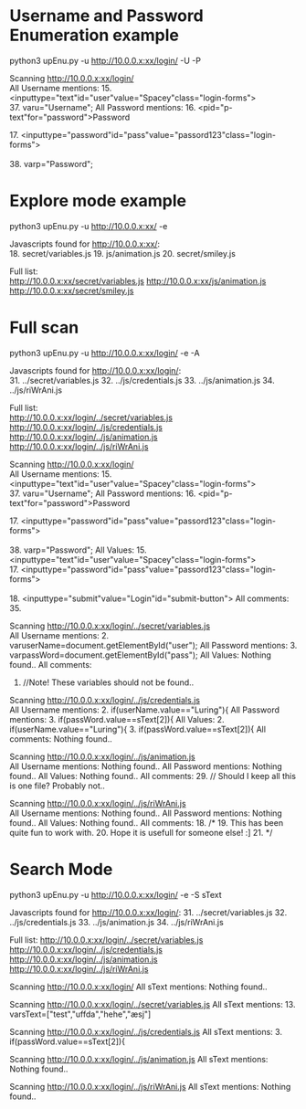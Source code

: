 # Username and Password Enumeration example

python3 upEnu.py -u http://10.0.0.x:xx/login/ -U -P
                                                                                                                                                           
Scanning http://10.0.0.x:xx/login/                                                                                                                         
All Username mentions:
15. <inputtype="text"id="user"value="Spacey"class="login-forms"><br>
37. varu="Username";
All Password  mentions:
16. <pid="p-text"for="password">Password</label><br></p>
17. <inputtype="password"id="pass"value="passord123"class="login-forms"><br><br>
38. varp="Password";

# Explore mode example
python3 upEnu.py -u http://10.0.0.x:xx/ -e 

Javascripts found for http://10.0.0.x:xx/:                                                                                                                 
18. secret/variables.js
19. js/animation.js
20. secret/smiley.js

Full list:                                                                                                                                                    
http://10.0.0.x:xx/secret/variables.js
http://10.0.0.x:xx/js/animation.js
http://10.0.0.x:xx/secret/smiley.js

# Full scan
python3 upEnu.py -u http://10.0.0.x:xx/login/ -e -A

Javascripts found for http://10.0.0.x:xx/login/:                                                                                                           
31. ../secret/variables.js
32. ../js/credentials.js
33. ../js/animation.js
34. ../js/riWrAni.js

Full list:                                                                                                                                                    
http://10.0.0.x:xx/login/../secret/variables.js
http://10.0.0.x:xx/login/../js/credentials.js
http://10.0.0.x:xx/login/../js/animation.js
http://10.0.0.x:xx/login/../js/riWrAni.js

                                                                                                                                                              
Scanning http://10.0.0.x:xx/login/                                                                                                                         
All Username mentions:
15. <inputtype="text"id="user"value="Spacey"class="login-forms"><br>
37. varu="Username";
All Password  mentions:
16. <pid="p-text"for="password">Password</label><br></p>
17. <inputtype="password"id="pass"value="passord123"class="login-forms"><br><br>
38. varp="Password";
All Values:
15. <inputtype="text"id="user"value="Spacey"class="login-forms"><br>
17. <inputtype="password"id="pass"value="passord123"class="login-forms"><br><br>
18. <inputtype="submit"value="Login"id="submit-button">
All comments:
35.     <!-- Exploring variables is fun!-->

                                                                                                                                                              
Scanning http://10.0.0.x:xx/login/../secret/variables.js                                                                                                   
All Username mentions:
2. varuserName=document.getElementById("user");
All Password mentions:
3. varpassWord=document.getElementById("pass");
All Values:
Nothing found..
All comments:
1. //Note! These variables should not be found..

                                                                                                                                                              
Scanning http://10.0.0.x:xx/login/../js/credentials.js                                                                                                     
All Username mentions:
2. if(userName.value=="Luring"){
All Password  mentions:
3. if(passWord.value==sText[2]){
All Values:
2. if(userName.value=="Luring"){
3. if(passWord.value==sText[2]){
All comments:
Nothing found..

                                                                                                                                                              
Scanning http://10.0.0.x:xx/login/../js/animation.js                                                                                                       
All Username mentions:
Nothing found..
All Password  mentions:
Nothing found..
All Values:
Nothing found..
All comments:
29. // Should I keep all this is one file? Probably not..

                                                                                                                                                              
Scanning http://10.0.0.x:xx/login/../js/riWrAni.js                                                                                                         
All Username mentions:
Nothing found..
All Password  mentions:
Nothing found..
All Values:
Nothing found..
All comments:
18. /*
19.       This has been quite fun to work with.
20.       Hope it is usefull for someone else! :]
21. */

# Search Mode
python3 upEnu.py -u http://10.0.0.x:xx/login/ -e -S sText

Javascripts found for http://10.0.0.x:xx/login/:
31. ../secret/variables.js
32. ../js/credentials.js
33. ../js/animation.js
34. ../js/riWrAni.js

Full list:
http://10.0.0.x:xx/login/../secret/variables.js
http://10.0.0.x:xx/login/../js/credentials.js
http://10.0.0.x:xx/login/../js/animation.js
http://10.0.0.x:xx/login/../js/riWrAni.js


Scanning http://10.0.0.x:xx/login/
All sText  mentions:
Nothing found..


Scanning http://10.0.0.x:xx/login/../secret/variables.js 
All sText  mentions:
13. varsText=["test","uffda","hehe","æsj"]


Scanning http://10.0.0.x:xx/login/../js/credentials.js
All sText  mentions:
3. if(passWord.value==sText[2]){


Scanning http://10.0.0.x:xx/login/../js/animation.js
All sText  mentions:
Nothing found..

Scanning http://10.0.0.x:xx/login/../js/riWrAni.js
All sText  mentions:
Nothing found..
